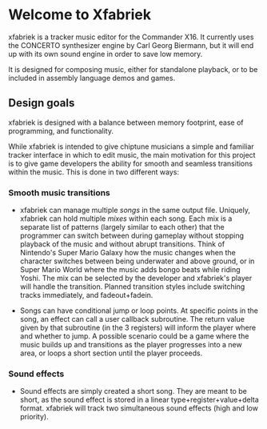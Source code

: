 # Welcome to Xfabriek

xfabriek is a tracker music editor for the Commander X16. It currently uses
the CONCERTO synthesizer engine by Carl Georg Biermann, but it will end up
with its own sound engine in order to save low memory.

It is designed for composing music, either for standalone playback, or to
be included in assembly language demos and games.

## Design goals

xfabriek is designed with a balance between memory footprint, ease of
programming, and functionality.

While xfabriek is intended to give chiptune musicians a simple and familiar
tracker interface in which to edit music, the main motivation for this
project is to give game developers the ability for smooth and seamless
transitions within the music. This is done in two different ways:

### Smooth music transitions

* xfabriek can manage multiple *songs* in the same output file. Uniquely,
  xfabriek can hold multiple *mixes* within each song. Each mix is a
  separate list of patterns (largely similar to each other) that the
  programmer can switch between during gameplay without stopping
  playback of the music and without abrupt transitions. Think of
  Nintendo's Super Mario Galaxy how the music changes when the character
  switches between being underwater and above ground, or in Super Mario
  World where the music adds bongo beats while riding Yoshi. The mix
  can be selected by the developer and xfabriek's player will handle the
  transition. Planned transition styles include switching tracks immediately,
  and fadeout+fadein.

* Songs can have conditional jump or loop points. At specific points in the
  song, an effect can call a user callback subroutine. The return value given
  by that subroutine (in the 3 registers) will inform the player where and
  whether to jump. A possible scenario could be a game where the music
  builds up and transitions as the player progresses into a new area, or loops
  a short section until the player proceeds.

### Sound effects

* Sound effects are simply created a short song. They are meant to be
  short, as the sound effect is stored in a linear type+register+value+delta
  format. xfabriek will track two simultaneous sound effects (high and low
  priority).
